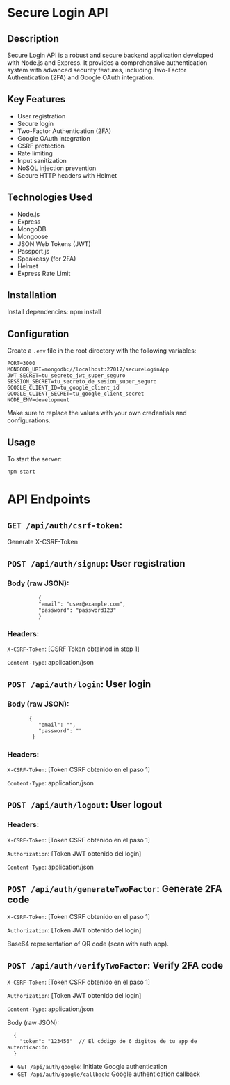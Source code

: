 # Secure Login API

## Description
Secure Login API is a robust and secure backend application developed with Node.js and Express. It provides a comprehensive authentication system with advanced security features, including Two-Factor Authentication (2FA) and Google OAuth integration.

## Key Features
- User registration
- Secure login
- Two-Factor Authentication (2FA)
- Google OAuth integration
- CSRF protection
- Rate limiting
- Input sanitization
- NoSQL injection prevention
- Secure HTTP headers with Helmet

## Technologies Used
- Node.js
- Express
- MongoDB
- Mongoose
- JSON Web Tokens (JWT)
- Passport.js
- Speakeasy (for 2FA)
- Helmet
- Express Rate Limit


## Installation
Install dependencies:
npm install

## Configuration
Create a `.env` file in the root directory with the following variables:
```
PORT=3000
MONGODB_URI=mongodb://localhost:27017/secureLoginApp
JWT_SECRET=tu_secreto_jwt_super_seguro
SESSION_SECRET=tu_secreto_de_sesion_super_seguro
GOOGLE_CLIENT_ID=tu_google_client_id
GOOGLE_CLIENT_SECRET=tu_google_client_secret
NODE_ENV=development
```
Make sure to replace the values with your own credentials and configurations.

## Usage
To start the server:
```
npm start
```

# API Endpoints

## `GET /api/auth/csrf-token`: 
Generate X-CSRF-Token

## `POST /api/auth/signup`: User registration
  ### Body (raw JSON):
      
              {
              "email": "user@example.com",
              "password": "password123"
              }
  ### Headers:

  `X-CSRF-Token`: [CSRF Token obtained in step 1]
    
  `Content-Type`: application/json


## `POST /api/auth/login`: User login

  ### Body (raw JSON):
     
           {
              "email": "",
              "password": ""
            }
      
   ### Headers:
      
  `X-CSRF-Token`: [Token CSRF obtenido en el paso 1]  
                        
  `Content-Type`: application/json
  
       
## `POST /api/auth/logout`: User logout
  ### Headers:
      
   `X-CSRF-Token`: [Token CSRF obtenido en el paso 1]
  
   `Authorization`: [Token JWT obtenido del login]
  
   `Content-Type`: application/json
  

## `POST /api/auth/generateTwoFactor`: Generate 2FA code
  
  `X-CSRF-Token`: [Token CSRF obtenido en el paso 1]
  
   `Authorization`: [Token JWT obtenido del login]
  

  Base64 representation of QR code (scan with auth app).
  

## `POST /api/auth/verifyTwoFactor`: Verify 2FA code

  `X-CSRF-Token`: [Token CSRF obtenido en el paso 1]
  
  `Authorization`: [Token JWT obtenido del login]
  
  `Content-Type`: application/json
  
      
  Body (raw JSON):
      
      {
        "token": "123456"  // El código de 6 dígitos de tu app de autenticación
      }
      
- `GET /api/auth/google`: Initiate Google authentication
- `GET /api/auth/google/callback`: Google authentication callback
